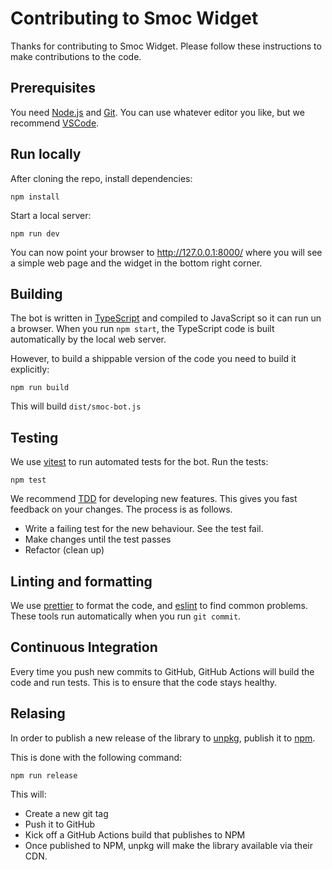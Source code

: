 # Contributing to Smoc Widget

Thanks for contributing to Smoc Widget.
Please follow these instructions to make contributions to the code.

## Prerequisites

You need [Node.js](https://nodejs.org/en) and [Git](https://git-scm.com/).
You can use whatever editor you like, but we recommend [VSCode](https://code.visualstudio.com/).

## Run locally

After cloning the repo, install dependencies:

    npm install

Start a local server:

    npm run dev

You can now point your browser to http://127.0.0.1:8000/ where you will see a simple web page
and the widget in the bottom right corner.

## Building

The bot is written in [TypeScript](https://www.typescriptlang.org/) and compiled to JavaScript so it can run un a browser.
When you run `npm start`, the TypeScript code is built automatically by the local web server.

However, to build a shippable version of the code you need to build it explicitly:

    npm run build

This will build `dist/smoc-bot.js`

## Testing

We use [vitest](https://vitest.dev/) to run automated tests for the bot. Run the tests:

    npm test

We recommend [TDD](https://en.wikipedia.org/wiki/Test-driven_development) for developing new features.
This gives you fast feedback on your changes. The process is as follows.

* Write a failing test for the new behaviour. See the test fail.
* Make changes until the test passes
* Refactor (clean up)

## Linting and formatting

We use [prettier](https://prettier.io/) to format the code, and [eslint](https://eslint.org/) to find common problems.
These tools run automatically when you run `git commit`.

## Continuous Integration

Every time you push new commits to GitHub, GitHub Actions will build the code and run tests.
This is to ensure that the code stays healthy.

## Relasing

In order to publish a new release of the library to [unpkg](https://www.unpkg.com/), publish it to [npm](https://www.npmjs.com/).

This is done with the following command:

    npm run release

This will:

* Create a new git tag
* Push it to GitHub
* Kick off a GitHub Actions build that publishes to NPM
* Once published to NPM, unpkg will make the library available via their CDN.

